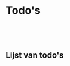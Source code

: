 # Todo's

```{todo} figuur: apparaten en verbindingen in het lokale netwerk

```

```{todo} figuur: foto van een thuisrouter, met aansluitingen
```

```{todo} figuur: screenshot van thuisrouter - netwerktabel (MAC- en IP-adressen)
```

```{todo} figuur van netwerk-symbolen
```

## Lijst van todo's

```{todolist}
```
